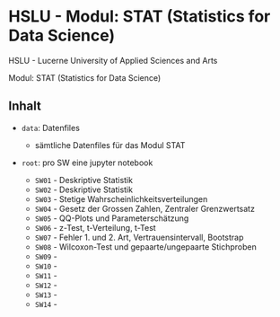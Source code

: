 # HSLU  - Modul: STAT (Statistics for Data Science)
HSLU - Lucerne University of Applied Sciences and Arts

Modul: STAT (Statistics for Data Science)

## Inhalt

- `data`: Datenfiles
    - sämtliche Datenfiles für das Modul STAT
    
- `root`: pro SW eine jupyter notebook
    - `SW01` - Deskriptive Statistik
    - `SW02` - Deskriptive Statistik
    - `SW03` - Stetige Wahrscheinlichkeitsverteilungen
    - `SW04` - Gesetz der Grossen Zahlen, Zentraler Grenzwertsatz
    - `SW05` - QQ-Plots und Parameterschätzung
    - `SW06` - z-Test, t-Verteilung, t-Test
    - `SW07` - Fehler 1. und 2. Art, Vertrauensintervall, Bootstrap
    - `SW08` - Wilcoxon-Test und gepaarte/ungepaarte Stichproben
    - `SW09` -  
    - `SW10` - 
    - `SW11` - 
    - `SW12` - 
    - `SW13` - 
    - `SW14` - 
